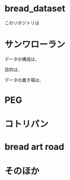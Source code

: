 # bread_dataset

このリポジトリは

# サンワローラン

データの構成は、

目的は、

データの置き場は、

# PEG





# コトリパン



# bread art road




# そのほか


